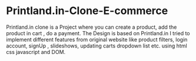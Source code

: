 # Printland.in-Clone-E-commerce
Printland.in clone is a Project where you can create a product, add the product in cart , do a payment. The Design is based on Printland.in I tried to implement different features from original website like product filters, login account, signUp , slideshows, updating carts dropdown list etc. using html css javascript and DOM.
